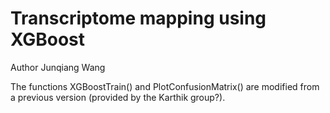 # Transcriptome mapping using XGBoost 

Author Junqiang Wang

The functions XGBoostTrain() and PlotConfusionMatrix() are modified from a previous version (provided by the Karthik group?).

